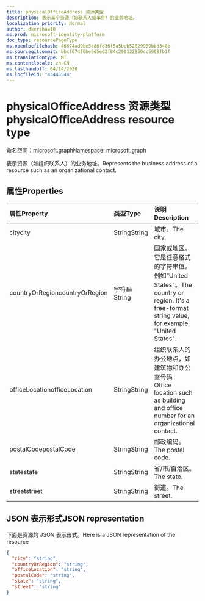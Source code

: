 ```yaml
---
title: physicalOfficeAddress 资源类型
description: 表示某个资源（如联系人或事件）的业务地址。
localization_priority: Normal
author: dkershaw10
ms.prod: microsoft-identity-platform
doc_type: resourcePageType
ms.openlocfilehash: 46674ad9be3e86fd36f5a5beb52829959bbd340b
ms.sourcegitcommit: bbcf074f0be9d5e02f84c290122850cc5968fb1f
ms.translationtype: MT
ms.contentlocale: zh-CN
ms.lasthandoff: 04/14/2020
ms.locfileid: "43445544"
---
```

# <a name="physicalofficeaddress-resource-type"></a><span data-ttu-id="baa3e-103">physicalOfficeAddress 资源类型</span><span class="sxs-lookup"><span data-stu-id="baa3e-103">physicalOfficeAddress resource type</span></span>

<span data-ttu-id="baa3e-104">命名空间：microsoft.graph</span><span class="sxs-lookup"><span data-stu-id="baa3e-104">Namespace: microsoft.graph</span></span>

<span data-ttu-id="baa3e-105">表示资源（如组织联系人）的业务地址。</span><span class="sxs-lookup"><span data-stu-id="baa3e-105">Represents the business address of a resource such as an organizational contact.</span></span>

## <a name="properties"></a><span data-ttu-id="baa3e-106">属性</span><span class="sxs-lookup"><span data-stu-id="baa3e-106">Properties</span></span>

| <span data-ttu-id="baa3e-107">属性</span><span class="sxs-lookup"><span data-stu-id="baa3e-107">Property</span></span>     | <span data-ttu-id="baa3e-108">类型</span><span class="sxs-lookup"><span data-stu-id="baa3e-108">Type</span></span>   |<span data-ttu-id="baa3e-109">说明</span><span class="sxs-lookup"><span data-stu-id="baa3e-109">Description</span></span>|
|:---------------|:--------|:----------|
|<span data-ttu-id="baa3e-110">city</span><span class="sxs-lookup"><span data-stu-id="baa3e-110">city</span></span>|<span data-ttu-id="baa3e-111">String</span><span class="sxs-lookup"><span data-stu-id="baa3e-111">String</span></span>|<span data-ttu-id="baa3e-112">城市。</span><span class="sxs-lookup"><span data-stu-id="baa3e-112">The city.</span></span>|
|<span data-ttu-id="baa3e-113">countryOrRegion</span><span class="sxs-lookup"><span data-stu-id="baa3e-113">countryOrRegion</span></span>|<span data-ttu-id="baa3e-114">字符串</span><span class="sxs-lookup"><span data-stu-id="baa3e-114">String</span></span>|<span data-ttu-id="baa3e-p101">国家或地区。它是任意格式的字符串值，例如“United States”。</span><span class="sxs-lookup"><span data-stu-id="baa3e-p101">The country or region. It's a free-format string value, for example, "United States".</span></span>|
|<span data-ttu-id="baa3e-117">officeLocation</span><span class="sxs-lookup"><span data-stu-id="baa3e-117">officeLocation</span></span>  | <span data-ttu-id="baa3e-118">String</span><span class="sxs-lookup"><span data-stu-id="baa3e-118">String</span></span> | <span data-ttu-id="baa3e-119">组织联系人的办公地点，如建筑物和办公室号码。</span><span class="sxs-lookup"><span data-stu-id="baa3e-119">Office location such as building and office number for an organizational contact.</span></span>  |
|<span data-ttu-id="baa3e-120">postalCode</span><span class="sxs-lookup"><span data-stu-id="baa3e-120">postalCode</span></span>|<span data-ttu-id="baa3e-121">String</span><span class="sxs-lookup"><span data-stu-id="baa3e-121">String</span></span>|<span data-ttu-id="baa3e-122">邮政编码。</span><span class="sxs-lookup"><span data-stu-id="baa3e-122">The postal code.</span></span>|
|<span data-ttu-id="baa3e-123">state</span><span class="sxs-lookup"><span data-stu-id="baa3e-123">state</span></span>|<span data-ttu-id="baa3e-124">String</span><span class="sxs-lookup"><span data-stu-id="baa3e-124">String</span></span>|<span data-ttu-id="baa3e-125">省/市/自治区。</span><span class="sxs-lookup"><span data-stu-id="baa3e-125">The state.</span></span>|
|<span data-ttu-id="baa3e-126">street</span><span class="sxs-lookup"><span data-stu-id="baa3e-126">street</span></span>|<span data-ttu-id="baa3e-127">String</span><span class="sxs-lookup"><span data-stu-id="baa3e-127">String</span></span>|<span data-ttu-id="baa3e-128">街道。</span><span class="sxs-lookup"><span data-stu-id="baa3e-128">The street.</span></span>|

## <a name="json-representation"></a><span data-ttu-id="baa3e-129">JSON 表示形式</span><span class="sxs-lookup"><span data-stu-id="baa3e-129">JSON representation</span></span>

<span data-ttu-id="baa3e-130">下面是资源的 JSON 表示形式。</span><span class="sxs-lookup"><span data-stu-id="baa3e-130">Here is a JSON representation of the resource</span></span>

<!-- {
  "blockType": "resource",
  "optionalProperties": [

  ],
  "@odata.type": "microsoft.graph.physicalOfficeAddress"
}-->

```json
{
  "city": "string",
  "countryOrRegion": "string",
  "officeLocation": "string",
  "postalCode": "string",
  "state": "string",
  "street": "string"
}

```

<!-- uuid: 8fcb5dbc-d5aa-4681-8e31-b001d5168d79
2015-10-25 14:57:30 UTC -->
<!-- {
  "type": "#page.annotation",
  "description": "physicalOfficeAddress resource",
  "keywords": "",
  "section": "documentation",
  "tocPath": ""
}-->
